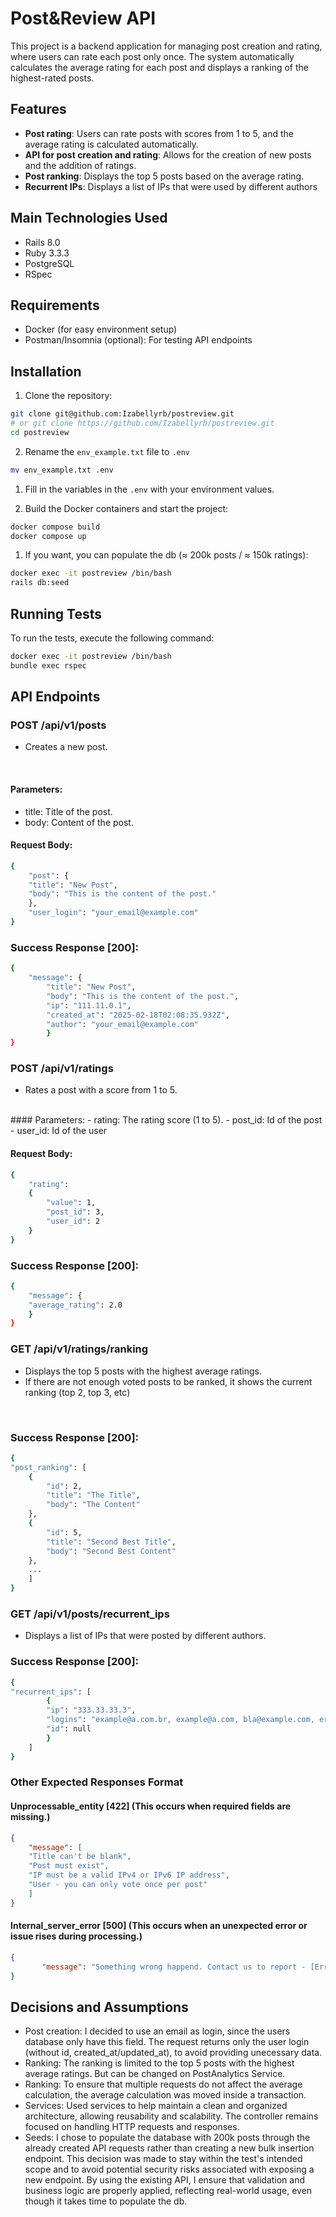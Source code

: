 # Post&Review API

This project is a backend application for managing post creation and rating, where users can rate each post only once. The system automatically calculates the average rating for each post and displays a ranking of the highest-rated posts.

## Features

- **Post rating**: Users can rate posts with scores from 1 to 5, and the average rating is calculated automatically.
- **API for post creation and rating**: Allows for the creation of new posts and the addition of ratings.
- **Post ranking**: Displays the top 5 posts based on the average rating.
- **Recurrent IPs**: Displays a list of IPs that were used by different authors

## Main Technologies Used

- Rails 8.0
- Ruby 3.3.3
- PostgreSQL
- RSpec

## Requirements

- Docker (for easy environment setup)
- Postman/Insomnia (optional): For testing API endpoints

## Installation

1. Clone the repository:
```bash
git clone git@github.com:Izabellyrb/postreview.git
# or git clone https://github.com/Izabellyrb/postreview.git
cd postreview
```

2. Rename the `env_example.txt` file to `.env`
```bash
mv env_example.txt .env
```

1. Fill in the variables in the `.env` with your environment values.

2. Build the Docker containers and start the project:
```bash
docker compose build
docker compose up
```

1. If you want, you can populate the db (≈ 200k posts / ≈ 150k ratings):
```bash
docker exec -it postreview /bin/bash
rails db:seed
```

## Running Tests
To run the tests, execute the following command:

```bash
docker exec -it postreview /bin/bash
bundle exec rspec
```

## API Endpoints

### POST /api/v1/posts
- Creates a new post.
<br>

#### Parameters:
- title: Title of the post.
- body: Content of the post.

#### Request Body:
```bash
{
	"post": {
	"title": "New Post",
	"body": "This is the content of the post."
	},
	"user_login": "your_email@example.com"
}
```
### Success Response [200]:
```bash
{
	"message": {
		"title": "New Post",
		"body": "This is the content of the post.",
		"ip": "111.11.0.1",
		"created_at": "2025-02-18T02:08:35.932Z",
		"author": "your_email@example.com"
		}
}
```

### POST /api/v1/ratings
- Rates a post with a score from 1 to 5.
<br>
#### Parameters:
- rating: The rating score (1 to 5).
- post_id: Id of the post
- user_id: Id of the user
  
#### Request Body:
```bash
{
	"rating":
	{
		"value": 1,
		"post_id": 3,
		"user_id": 2
	}
}
```

### Success Response [200]:
```bash
{
	"message": {
	"average_rating": 2.0
	}
}
```

### GET /api/v1/ratings/ranking
- Displays the top 5 posts with the highest average ratings.
- If there are not enough voted posts to be ranked, it shows the current ranking (top 2, top 3, etc)
<br>

### Success Response [200]:
```bash
{
"post_ranking": [
	{
		"id": 2,
		"title": "The Title",
		"body": "The Content"
	},
	{
		"id": 5,
		"title": "Second Best Title",
		"body": "Second Best Content"
	},
	...
	]
}
```

### GET /api/v1/posts/recurrent_ips
- Displays a list of IPs that were posted by different authors.

### Success Response [200]:
```bash
{
"recurrent_ips": [
		{
		"ip": "333.33.33.3",
		"logins": "example@a.com.br, example@a.com, bla@example.com, error@example.com, your_email@mail.com",
		"id": null
		}
	]
}
```

### Other Expected Responses Format
#### Unprocessable_entity [422] (This occurs when required fields are missing.)
```json
{
	"message": [
	"Title can't be blank",
	"Post must exist",
	"IP must be a valid IPv4 or IPv6 IP address",
	"User - you can only vote once per post"
	]
}
```

#### Internal_server_error [500] (This occurs when an unexpected error or issue rises during processing.)
 ```json
{
		"message": "Something wrong happend. Contact us to report - [Error message]."
}
```

## Decisions and Assumptions
- Post creation: I decided to use an email as login, since the users database only have this field. The request returns only the user login (without id, created_at/updated_at), to avoid providing unecessary data.
- Ranking: The ranking is limited to the top 5 posts with the highest average ratings. But can be changed on PostAnalytics Service.
- Ranking: To ensure that multiple requests do not affect the average calculation, the average calculation was moved inside a transaction.
- Services: Used services to help maintain a clean and organized architecture, allowing reusability and scalability. The controller remains focused on handling HTTP requests and responses.
- Seeds: I chose to populate the database with 200k posts through the already created API requests rather than creating a new bulk insertion endpoint. This decision was made to stay within the test's intended scope and to avoid potential security risks associated with exposing a new endpoint. By using the existing API, I ensure that validation and business logic are properly applied, reflecting real-world usage, even though it takes time to populate the db.
